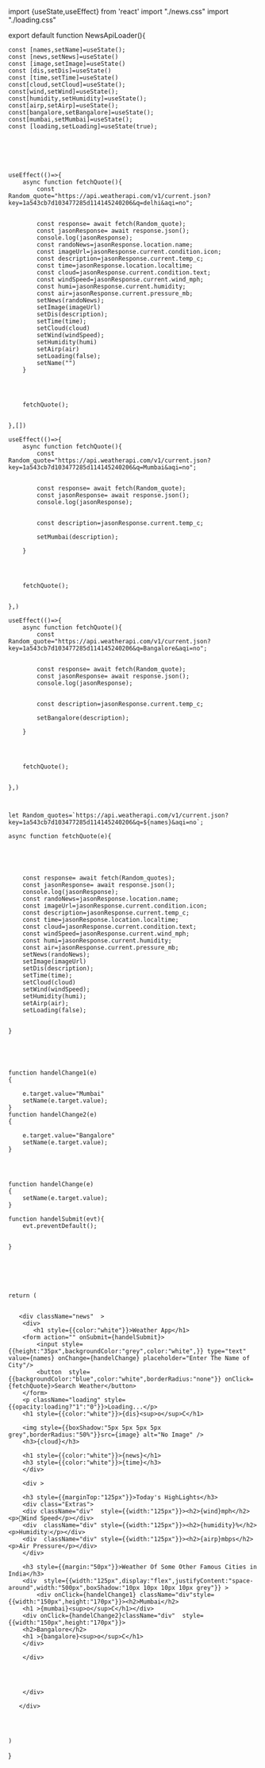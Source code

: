 import {useState,useEffect} from 'react'
import "./news.css"
import "./loading.css"

export default function NewsApiLoader(){

   
    const [names,setName]=useState();
    const [news,setNews]=useState()
    const [image,setImage]=useState()
    const [dis,setDis]=useState()
    const [time,setTime]=useState()
    const[cloud,setCloud]=useState();
    const[wind,setWind]=useState();
    const[humidity,setHumidity]=useState();
    const[airp,setAirp]=useState();
    const[bangalore,setBangalore]=useState();
    const[mumbai,setMumbai]=useState();
    const [loading,setLoading]=useState(true);


 
 
  
      
    useEffect(()=>{
        async function fetchQuote(){
            const Random_quote="https://api.weatherapi.com/v1/current.json?key=1a543cb7d103477285d114145240206&q=delhi&aqi=no";
 

            const response= await fetch(Random_quote);
            const jasonResponse= await response.json();
            console.log(jasonResponse);
            const randoNews=jasonResponse.location.name;
            const imageUrl=jasonResponse.current.condition.icon;
            const description=jasonResponse.current.temp_c;
            const time=jasonResponse.location.localtime;
            const cloud=jasonResponse.current.condition.text;
            const windSpeed=jasonResponse.current.wind_mph;
            const humi=jasonResponse.current.humidity;
            const air=jasonResponse.current.pressure_mb;
            setNews(randoNews);
            setImage(imageUrl)
            setDis(description);
            setTime(time);
            setCloud(cloud)
            setWind(windSpeed);
            setHumidity(humi)
            setAirp(air)
            setLoading(false);
            setName("")
        }

        
    

        fetchQuote();
     

    },[])
          
    useEffect(()=>{
        async function fetchQuote(){
            const Random_quote="https://api.weatherapi.com/v1/current.json?key=1a543cb7d103477285d114145240206&q=Mumbai&aqi=no";
 

            const response= await fetch(Random_quote);
            const jasonResponse= await response.json();
            console.log(jasonResponse);
           
            
            const description=jasonResponse.current.temp_c;
           
            setMumbai(description);
           
        }

        
    

        fetchQuote();
     

    },)

    useEffect(()=>{
        async function fetchQuote(){
            const Random_quote="https://api.weatherapi.com/v1/current.json?key=1a543cb7d103477285d114145240206&q=Bangalore&aqi=no";
 

            const response= await fetch(Random_quote);
            const jasonResponse= await response.json();
            console.log(jasonResponse);
           
            
            const description=jasonResponse.current.temp_c;
           
            setBangalore(description);
           
        }

        
    

        fetchQuote();
     

    },)



    let Random_quotes=`https://api.weatherapi.com/v1/current.json?key=1a543cb7d103477285d114145240206&q=${names}&aqi=no`;
 
    async function fetchQuote(e){


      
       

        const response= await fetch(Random_quotes);
        const jasonResponse= await response.json();
        console.log(jasonResponse);
        const randoNews=jasonResponse.location.name;
        const imageUrl=jasonResponse.current.condition.icon;
        const description=jasonResponse.current.temp_c;
        const time=jasonResponse.location.localtime;
        const cloud=jasonResponse.current.condition.text;
        const windSpeed=jasonResponse.current.wind_mph;
        const humi=jasonResponse.current.humidity;
        const air=jasonResponse.current.pressure_mb;
        setNews(randoNews);
        setImage(imageUrl)
        setDis(description);
        setTime(time);
        setCloud(cloud)
        setWind(windSpeed);
        setHumidity(humi);
        setAirp(air);
        setLoading(false);

       
    }

    
   
     
      
    function handelChange1(e)
    {

        e.target.value="Mumbai"
        setName(e.target.value);
    }
    function handelChange2(e)
    {

        e.target.value="Bangalore"
        setName(e.target.value);
    }
  
       

        
    function handelChange(e)
    {
        setName(e.target.value);
    }

    function handelSubmit(evt){
        evt.preventDefault();


    }
   

    



    return (

        
       <div className="news"  >
        <div>
           <h1 style={{color:"white"}}>Weather App</h1>
        <form action="" onSubmit={handelSubmit}>
            <input style={{height:"35px",backgroundColor:"grey",color:"white",}} type="text"  value={names} onChange={handelChange} placeholder="Enter The Name of City"/>
            <button  style={{backgroundColor:"blue",color:"white",borderRadius:"none"}} onClick={fetchQuote}>Search Weather</button>
        </form>
        <p className="loading" style={{opacity:loading?"1":"0"}}>Loading...</p>
        <h1 style={{color:"white"}}>{dis}<sup>o</sup>C</h1>
     
        <img style={{boxShadow:"5px 5px 5px 5px grey",borderRadius:"50%"}}src={image} alt="No Image" />
        <h3>{cloud}</h3>

        <h1 style={{color:"white"}}>{news}</h1>
        <h3 style={{color:"white"}}>{time}</h3>
        </div>

        <div >
        
        <h3 style={{marginTop:"125px"}}>Today's HighLights</h3>
        <div class="Extras">
        <div className="div"  style={{width:"125px"}}><h2>{wind}mph</h2><p>💨Wind Speed</p></div>
        <div  className="div" style={{width:"125px"}}><h2>{humidity}%</h2><p>Humidity💧</p></div>
        <div  className="div" style={{width:"125px"}}><h2>{airp}mbps</h2><p>Air Pressure</p></div>
        </div>

        <h3 style={{margin:"50px"}}>Weather Of Some Other Famous Cities in India</h3>
        <div  style={{width:"125px",display:"flex",justifyContent:"space-around",width:"500px",boxShadow:"10px 10px 10px 10px grey"}} >
            <div onClick={handelChange1} className="div"style= {{width:"150px",height:"170px"}}><h2>Mumbai</h2>
        <h1 >{mumbai}<sup>o</sup>C</h1></div>
        <div onClick={handelChange2}className="div"  style= {{width:"150px",height:"170px"}}>
        <h2>Bangalore</h2>
        <h1 >{bangalore}<sup>o</sup>C</h1>
        </div>

        </div>
      
     

       
        </div>
       
       </div>

 


    )
}
